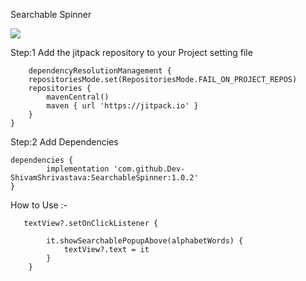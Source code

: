Searchable Spinner

[![](https://jitpack.io/v/Dev-ShivamShrivastava/SearchableSpinner.svg)](https://jitpack.io/#Dev-ShivamShrivastava/SearchableSpinner)

Step:1  Add the jitpack repository to your Project setting file


        dependencyResolutionManagement {
		repositoriesMode.set(RepositoriesMode.FAIL_ON_PROJECT_REPOS)
		repositories {
			mavenCentral()
			maven { url 'https://jitpack.io' }
		}
	}

Step:2 Add Dependencies

    dependencies {
	        implementation 'com.github.Dev-ShivamShrivastava:SearchableSpinner:1.0.2'
	}

How to Use :- 
  
       textView?.setOnClickListener {

            it.showSearchablePopupAbove(alphabetWords) {
                textView?.text = it
            }
        }
